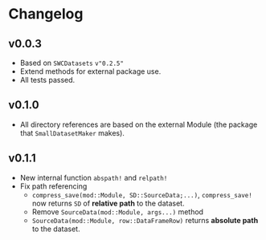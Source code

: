 # Changelog

## v0.0.3
- Based on `SWCDatasets` `v"0.2.5"`
- Extend methods for external package use.
- All tests passed.


## v0.1.0
- All directory references are based on the external Module (the package that `SmallDatasetMaker` makes).

## v0.1.1
- New internal function `abspath!` and `relpath!`
- Fix path referencing
    - `compress_save(mod::Module, SD::SourceData;...)`, `compress_save!` now returns `SD` of **relative path** to the dataset.
    - Remove `SourceData(mod::Module, args...)` method
    - `SourceData(mod::Module, row::DataFrameRow)` returns **absolute path** to the dataset.
